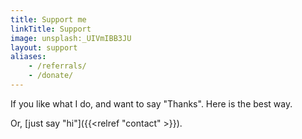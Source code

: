 ```yaml
---
title: Support me
linkTitle: Support
image: unsplash:_UIVmIBB3JU
layout: support
aliases:
    - /referrals/
    - /donate/
---
```


If you like what I do, and want to say "Thanks". Here is the best way.

Or, [just say "hi"]({{<relref "contact" >}}).
